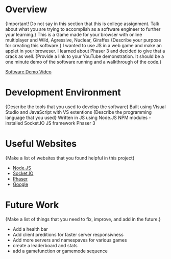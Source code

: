 # Overview

{Important!  Do not say in this section that this is college assignment.  Talk about what you are trying to accomplish as a software engineer to further your learning.}
This is a Game made for your browser with online multiplayer and Wild, Agressive, Nuclear, Giraffes 
{Describe your purpose for creating this software.}
I wanted to use JS in a web game and make an applet in your broweser. I learned about Phaser 3 and decided to give that a crack as well.
{Provide a link to your YouTube demonstration.  It should be a one minute demo of the software running and a walkthrough of the code.}

[Software Demo Video](https://youtu.be/UN6BCny8-6A)

# Development Environment

{Describe the tools that you used to develop the software}
Built using Visual Studio and JavaScript with VS extentions
{Describe the programming language that you used}
Written in JS using Node.JS
NPM modules 
-installed Socket.IO
JS framework
Phaser 3

# Useful Websites

{Make a list of websites that you found helpful in this project}
* [Node.JS](https://nodejs.org/en&ved=2ahUKEwichaapwZKLAxUMle4BHS69NogQFnoECAgQAQ&usg=AOvVaw1dFXYHr5kNGMvANfSjX4lC)
* [Socket.IO](https://socket.io/)
* [Phaser](https://phaser.io/&ved=2ahUKEwiRgfzwwZKLAxXSI0QIHQ_xAPgQFnoECAsQAQ&usg=AOvVaw11H8Uv6RBAkunnopTb7fbv)
* [Google](https://www.google.com)
  
# Future Work

{Make a list of things that you need to fix, improve, and add in the future.}
* Add a health bar
* Add client preditions for faster server responsivness
* Add more servers and namespaves for various games
* create a leaderboard and stats
* add a gamefunction or gamemode sequence
